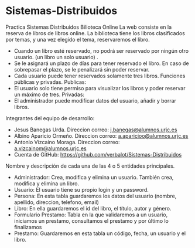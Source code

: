 # Sistemas-Distribuidos
Practica Sistemas Distribuidos
Bilioteca Online
La web consiste en la reserva de libros de libros online. La biblioteca tiene los libros clasificados por temas, y una vez elegido el tema, reservaremos el libro. 
  -	Cuando un libro esté reservado, no podrá ser reservado por ningún otro usuario. (un libro un solo usuario) .
  -	Se le asignará un plazo de días para tener reservado el libro. En caso de sobrepasar el plazo, se le penalizará sin poder reservar.
  -	Cada usuario puede tener reservados solamente tres libros.
Funciones públicas y privadas.
Publicas:
  -	El usuario solo tiene permiso para visualizar los libros y poder reservar un máximo de tres.
Privadas:
  -	El administrador puede modificar datos del usuario, añadir y borrar libros.
  
Integrantes del equipo de desarrollo:
  - Jesus Banegas Urda. Direccion correo: j.banegas@alumnos.urjc.es
  - Albino Aparicio Ormeño. Direccion correo: a.aparicioo@alumnos.urjc.es
  - Antonio Vizcaino Moraga. Direccion correo: a.vizcainom@alumnos.urjc.es
  - Cuenta de GitHub: https://github.com/verbalot/Sistemas-Distribuidos
  
Nombre y descripción de cada una de las 4 o 5 entidades principales.
  - Administrador: Crea, modifica y elimina un usuario. También crea, modifica y elimina un libro.
  - Usuario: El usuario tiene su propio login y un password.
  - Persona: En esta tabla guardaremos los datos del usuario (nombre, apellido, direccion, telefono, email)
  - Libro: En ella guardaremos el id del libro, el título, autor y género.
  - Formulario Prestamo: Tabla en la que validaremos a un usuario, iniciamos un prestamo, consultamos el prestamo y por último lo finalizamos
  - Prestamo: Guardaremos en esta tabla un código, fecha, un usuario y el libro.
  
